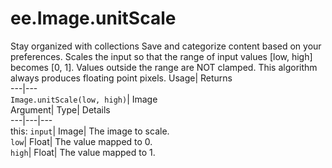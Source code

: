  
#  ee.Image.unitScale
Stay organized with collections  Save and categorize content based on your preferences. 
Scales the input so that the range of input values [low, high] becomes [0, 1]. Values outside the range are NOT clamped. This algorithm always produces floating point pixels. Usage| Returns  
---|---  
`Image.unitScale(low, high)`| Image  
Argument| Type| Details  
---|---|---  
this: `input`| Image| The image to scale.  
`low`| Float| The value mapped to 0.  
`high`| Float| The value mapped to 1.  

